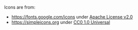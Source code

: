 Icons are from:
- https://fonts.google.com/icons under [Apache License v2.0](https://github.com/google/material-design-icons/blob/master/LICENSE)
- https://simpleicons.org under [CC0 1.0 Universal](https://github.com/simple-icons/simple-icons/blob/develop/LICENSE.md)
